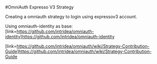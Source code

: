 #OmniAuth Expresso V3 Strategy

Creating a omniauth strategy to login using expressov3 account. 

Using omniauth-identity as base: [link=https://github.com/intridea/omniauth-identity]https://github.com/intridea/omniauth-identity

[link=https://github.com/intridea/omniauth/wiki/Strategy-Contribution-Guide]https://github.com/intridea/omniauth/wiki/Strategy-Contribution-Guide
